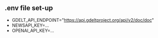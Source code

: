 ## .env file set-up
- GDELT_API_ENDPOINT="https://api.gdeltproject.org/api/v2/doc/doc"
- NEWSAPI_KEY=...
- OPENAI_API_KEY=...
